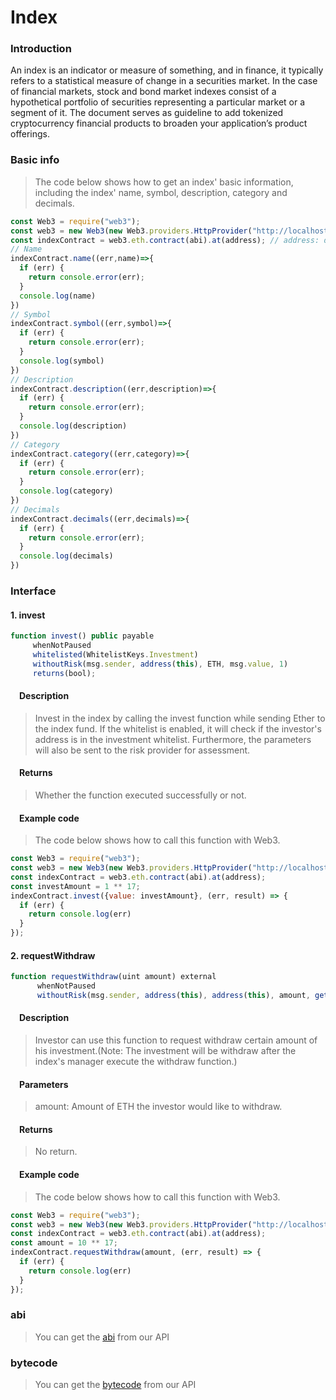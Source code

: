 # Index

### Introduction
An index is an indicator or measure of something, and in finance, it typically refers to a statistical measure of change in a securities market. In the case of financial markets, stock and bond market indexes consist of a hypothetical portfolio of securities representing a particular market or a segment of it. The document serves as guideline to add tokenized cryptocurrency financial products to broaden your application’s product offerings.

### Basic info
> The code below shows how to get an index' basic information, including the index' name, symbol, description, category and decimals.

```javascript
const Web3 = require("web3");
const web3 = new Web3(new Web3.providers.HttpProvider("http://localhost:8545"));
const indexContract = web3.eth.contract(abi).at(address); // address: deployed index address
// Name
indexContract.name((err,name)=>{
  if (err) {
    return console.error(err);
  }
  console.log(name)
})
// Symbol
indexContract.symbol((err,symbol)=>{
  if (err) {
    return console.error(err);
  }
  console.log(symbol)
})
// Description
indexContract.description((err,description)=>{
  if (err) {
    return console.error(err);
  }
  console.log(description)
})
// Category
indexContract.category((err,category)=>{
  if (err) {
    return console.error(err);
  }
  console.log(category)
})
// Decimals
indexContract.decimals((err,decimals)=>{
  if (err) {
    return console.error(err);
  }
  console.log(decimals)
})
```

### Interface

#### 1. invest

```javascript
function invest() public payable
     whenNotPaused
     whitelisted(WhitelistKeys.Investment)
     withoutRisk(msg.sender, address(this), ETH, msg.value, 1)
     returns(bool);
```

#### &emsp;Description
> Invest in the index by calling the invest function while sending Ether to the index fund. If the whitelist is enabled, it will check if the investor's address is in the investment whitelist. Furthermore, the parameters will also be sent to the risk provider for assessment.

#### &emsp;Returns
> Whether the function executed successfully or not.

#### &emsp;Example code
> The code below shows how to call this function with Web3.

```javascript
const Web3 = require("web3");
const web3 = new Web3(new Web3.providers.HttpProvider("http://localhost:8545"));
const indexContract = web3.eth.contract(abi).at(address);
const investAmount = 1 ** 17;
indexContract.invest({value: investAmount}, (err, result) => {
  if (err) {
    return console.log(err)
  }
});
```

#### 2. requestWithdraw

```javascript
function requestWithdraw(uint amount) external
      whenNotPaused
      withoutRisk(msg.sender, address(this), address(this), amount, getPrice());
```

#### &emsp;Description
> Investor can use this function to request withdraw certain amount of his investment.(Note: The investment will be withdraw after the index's manager execute the withdraw function.)

#### &emsp;Parameters
> amount: Amount of ETH the investor would like to withdraw.

#### &emsp;Returns
> No return.

#### &emsp;Example code
> The code below shows how to call this function with Web3.

```javascript
const Web3 = require("web3");
const web3 = new Web3(new Web3.providers.HttpProvider("http://localhost:8545"));
const indexContract = web3.eth.contract(abi).at(address);
const amount = 10 ** 17;
indexContract.requestWithdraw(amount, (err, result) => {
  if (err) {
    return console.log(err)
  }
});
```

### abi
> You can get the [abi](http://www.olympus.io/olympusProtocols/index/abi) from our API

### bytecode
> You can get the [bytecode](http://www.olympus.io/olympusProtocols/index/bytecode) from our API
